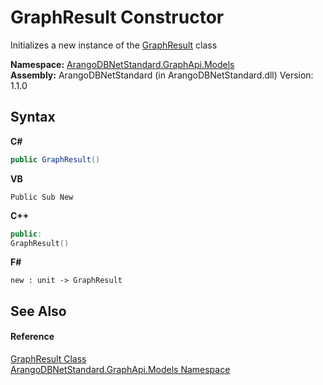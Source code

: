# GraphResult Constructor 
 

Initializes a new instance of the <a href="7fc2f65d-cefa-6ec0-9e02-616479096054">GraphResult</a> class

**Namespace:**&nbsp;<a href="6fb2338d-d8f7-f9c1-2056-1702fe9bf954">ArangoDBNetStandard.GraphApi.Models</a><br />**Assembly:**&nbsp;ArangoDBNetStandard (in ArangoDBNetStandard.dll) Version: 1.1.0

## Syntax

**C#**<br />
``` C#
public GraphResult()
```

**VB**<br />
``` VB
Public Sub New
```

**C++**<br />
``` C++
public:
GraphResult()
```

**F#**<br />
``` F#
new : unit -> GraphResult
```


## See Also


#### Reference
<a href="7fc2f65d-cefa-6ec0-9e02-616479096054">GraphResult Class</a><br /><a href="6fb2338d-d8f7-f9c1-2056-1702fe9bf954">ArangoDBNetStandard.GraphApi.Models Namespace</a><br />